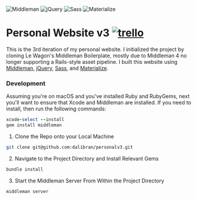 ![Middleman](https://dl.dropboxusercontent.com/u/10661713/middleman.svg)
![jQuery](https://dl.dropboxusercontent.com/u/10661713/jquery.svg)
![Sass](https://dl.dropboxusercontent.com/u/10661713/sass-1.svg)
![Materialize](https://dl.dropboxusercontent.com/u/10661713/materialize.svg)

<h1> Personal Website v3
  <a href="https://trello.com/b/YaL6TiMg/personal-website-v3">
      <img src="https://img.shields.io/badge/%F0%9F%97%93-trello-blue.svg" alt="trello">
  </a>
</h1>

This is the 3rd iteration of my personal website. I initialized the project by cloning Le Wagon's Middleman Boilerplate, mostly due to Middleman 4 no longer supporting a Rails-style asset pipeline. I built this website using [Middleman](https://middlemanapp.com/), [jQuery](https://jquery.com/), [Sass](http://sass-lang.com/), and [Materialize](http://materializecss.com/).

<h3>Development</h3>

Assuming you're on macOS and you've installed Ruby and RubyGems, next you'll want to ensure that Xcode and Middleman are installed. If you need to install, then run the following commands:

```ruby
xcode-select --install
gem install middleman
```

1. Clone the Repo onto your Local Machine

```zsh
git clone git@github.com:dalibran/personalv3.git
```

2. Navigate to the Project Directory and Install Relevant Gems

```zsh
bundle install
```

3. Start the Middleman Server From Within the Project Directory

```zsh
middleman server
```
